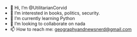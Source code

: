 - 👋 Hi, I’m @UtilitarianCorvid
- 👀 I’m interested in books, politics, security.
- 🌱 I’m currently learning Python
- 💞️ I’m looking to collaborate on nada
- 📫 How to reach me: geographyandnewsnerd@gmail.com

<!---
UtilitarianCorvid/UtilitarianCorvid is a ✨ special ✨ repository because its `README.md` (this file) appears on your GitHub profile.
You can click the Preview link to take a look at your changes.
--->

